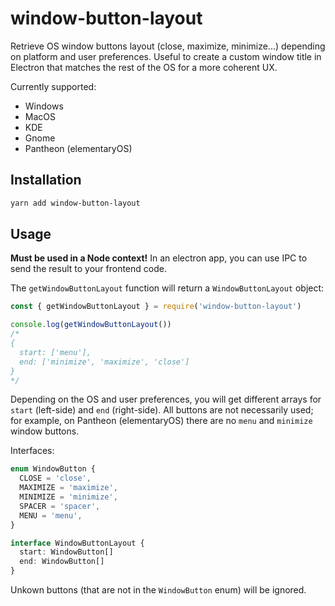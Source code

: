 # window-button-layout
Retrieve OS window buttons layout (close, maximize, minimize...) depending on platform and user preferences. Useful to create a custom window title in Electron that matches the rest of the OS for a more coherent UX.

Currently supported:

- Windows
- MacOS
- KDE
- Gnome
- Pantheon (elementaryOS)

## Installation

```bash
yarn add window-button-layout
```

## Usage

**Must be used in a Node context!** In an electron app, you can use IPC to send the result to your frontend code.

The `getWindowButtonLayout` function will return a `WindowButtonLayout` object:

```js
const { getWindowButtonLayout } = require('window-button-layout')

console.log(getWindowButtonLayout())
/*
{
  start: ['menu'],
  end: ['minimize', 'maximize', 'close']
}
*/
```

Depending on the OS and user preferences, you will get different arrays for `start` (left-side) and `end` (right-side). All buttons are not necessarily used; for example, on Pantheon (elementaryOS) there are no `menu` and `minimize` window buttons.

Interfaces:

```ts
enum WindowButton {
  CLOSE = 'close',
  MAXIMIZE = 'maximize',
  MINIMIZE = 'minimize',
  SPACER = 'spacer',
  MENU = 'menu',
}

interface WindowButtonLayout {
  start: WindowButton[]
  end: WindowButton[]
}
```

Unkown buttons (that are not in the `WindowButton` enum) will be ignored.
